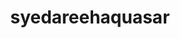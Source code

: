 ---
title: syedareehaquasar
github: https://github.com/syedareehaquasar
mode: light
transition: 1s
score: 79.1
archetype:
- Little Bit of Everything
---